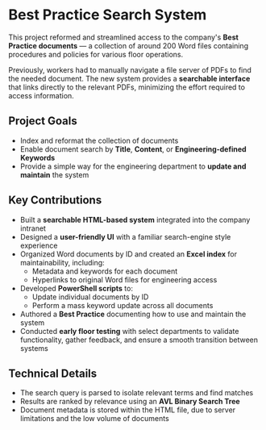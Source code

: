 # Best Practice Search System

This project reformed and streamlined access to the company's **Best Practice documents** — a collection of around 200 Word files containing procedures and policies for various floor operations.  

Previously, workers had to manually navigate a file server of PDFs to find the needed document. The new system provides a **searchable interface** that links directly to the relevant PDFs, minimizing the effort required to access information.

## Project Goals
- Index and reformat the collection of documents  
- Enable document search by **Title**, **Content**, or **Engineering-defined Keywords**  
- Provide a simple way for the engineering department to **update and maintain** the system  

## Key Contributions
- Built a **searchable HTML-based system** integrated into the company intranet  
- Designed a **user-friendly UI** with a familiar search-engine style experience  
- Organized Word documents by ID and created an **Excel index** for maintainability, including:
  - Metadata and keywords for each document  
  - Hyperlinks to original Word files for engineering access  
- Developed **PowerShell scripts** to:  
  - Update individual documents by ID  
  - Perform a mass keyword update across all documents  
- Authored a **Best Practice** documenting how to use and maintain the system  
- Conducted **early floor testing** with select departments to validate functionality, gather feedback, and ensure a smooth transition between systems  

## Technical Details
- The search query is parsed to isolate relevant terms and find matches  
- Results are ranked by relevance using an **AVL Binary Search Tree**  
- Document metadata is stored within the HTML file, due to server limitations and the low volume of documents  